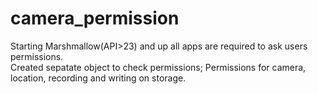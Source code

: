 # camera_permission
Starting Marshmallow(API>23) and up all apps are required to ask users permissions.  
Created sepatate object to check permissions;
Permissions for camera, location, recording and writing on storage. 
